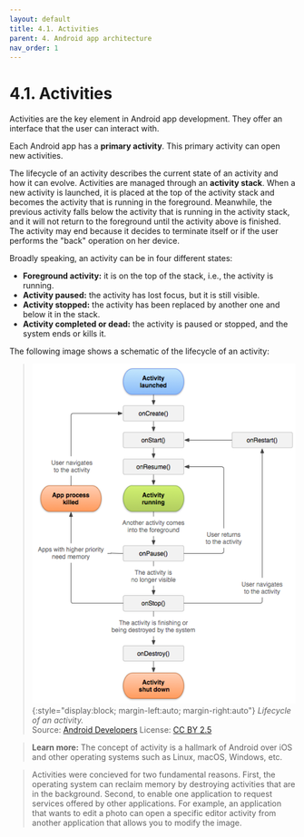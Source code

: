 ```yaml
---
layout: default
title: 4.1. Activities
parent: 4. Android app architecture
nav_order: 1
---
```


# 4.1. Activities

Activities are the key element in Android app development. They offer an interface that the user can interact with.

Each Android app has a **primary activity**. This primary activity can open new activities. 

The lifecycle of an activity describes the current state of an activity and how it can evolve. Activities are managed through an **activity stack**. When a new activity is launched, it is placed at the top of the activity stack and becomes the activity that is running in the foreground. Meanwhile, the previous activity falls below the activity that is running in the activity stack, and it will not return to the foreground until the activity above is finished. The activity may end because it decides to terminate itself or if the user performs the "back" operation on her device.

Broadly speaking, an activity can be in four different states:
- **Foreground activity:** it is on the top of the stack, i.e., the activity is running.
- **Activity paused:** the activity has lost focus, but it is still visible.
- **Activity stopped:** the activity has been replaced by another one and below it in the stack.
- **Activity completed or dead:** the activity is paused or stopped, and the system ends or kills it. 

The following image shows a schematic of the lifecycle of an activity:

> ![Lifecycle of an activity](/images/04/activity-lifecycle.png){:style="display:block; margin-left:auto; margin-right:auto"}
> *Lifecycle of an activity.*  
> Source: [Android Developers](https://developer.android.com/guide/components/activities/activity-lifecycle) License: [CC BY 2.5](http://creativecommons.org/licenses/by/2.5/)

>**Learn more:**
>The concept of activity is a hallmark of Android over iOS and other operating systems such as Linux, macOS, Windows, etc.

>Activities were concieved for two fundamental reasons. First, the operating system can reclaim memory by destroying activities that are in the background. Second, to enable one application to request services offered by other applications. For example, an application that wants to edit a photo can open a specific editor activity from another application that allows you to modify the image. 
